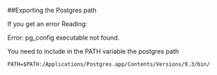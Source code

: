 ##Exporting the Postgres path

If you get an error Reading:

Error: pg_config executable not found.

You need to include in the PATH variable the postgres path

``
PATH=$PATH:/Applications/Postgres.app/Contents/Versions/9.3/bin/
``
